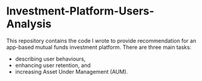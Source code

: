 # Investment-Platform-Users-Analysis

This repository contains the code I wrote to provide recommendation for an app-based mutual funds investment platform. There are three main tasks: 

* describing user behaviours, 
* enhancing user retention, and 
* increasing Asset Under Management (AUM).
